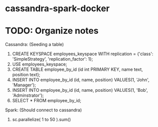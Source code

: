 # cassandra-spark-docker

# TODO: Organize notes
Cassandra: (Seeding a table)
1. CREATE KEYSPACE employees_keyspace WITH replication = {'class': 'SimpleStrategy', 'replication_factor': 1};
2. USE employees_keyspace;
3. CREATE TABLE employee_by_id (id int PRIMARY KEY, name text, position text);
4. INSERT INTO employee_by_id (id, name, position) VALUES(1, 'John', 'Manager');
5. INSERT INTO employee_by_id (id, name, position) VALUES(1, 'Bob', 'Adminstrator');
6. SELECT * FROM employee_by_id;

Spark: (Should connect to cassandra)
1. sc.parallelize( 1 to 50 ).sum()